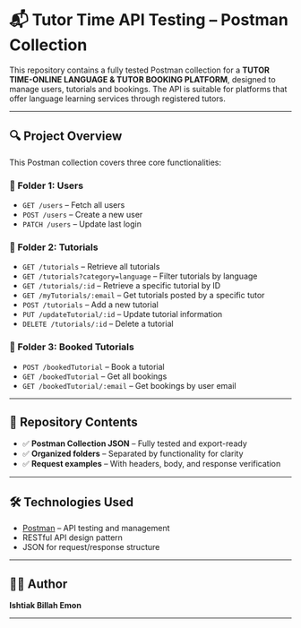 # 📬 Tutor Time API Testing – Postman Collection

This repository contains a fully tested Postman collection for a **TUTOR TIME-ONLINE LANGUAGE & TUTOR BOOKING PLATFORM**, designed to manage users, tutorials and bookings. The API is suitable for platforms that offer language learning services through registered tutors.

---

## 🔍 Project Overview

This Postman collection covers three core functionalities:

### 📁 Folder 1: Users

- `GET /users` – Fetch all users
- `POST /users` – Create a new user
- `PATCH /users` – Update last login

### 📁 Folder 2: Tutorials

- `GET /tutorials` – Retrieve all tutorials
- `GET /tutorials?category=language` – Filter tutorials by language
- `GET /tutorials/:id` – Retrieve a specific tutorial by ID
- `GET /myTutorials/:email` – Get tutorials posted by a specific tutor
- `POST /tutorials` – Add a new tutorial
- `PUT /updateTutorial/:id` – Update tutorial information
- `DELETE /tutorials/:id` – Delete a tutorial

### 📁 Folder 3: Booked Tutorials

- `POST /bookedTutorial` – Book a tutorial
- `GET /bookedTutorial` – Get all bookings
- `GET /bookedTutorial/:email` – Get bookings by user email

---

## 📂 Repository Contents

- ✅ **Postman Collection JSON** – Fully tested and export-ready
- ✅ **Organized folders** – Separated by functionality for clarity
- ✅ **Request examples** – With headers, body, and response verification

---

## 🛠 Technologies Used

- [Postman](https://www.postman.com/) – API testing and management
- RESTful API design pattern
- JSON for request/response structure

---

## 👨‍💻 Author

**Ishtiak Billah Emon**

---
